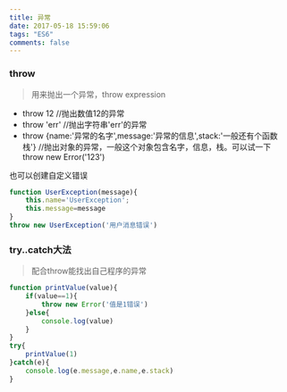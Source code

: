 ```yaml
---
title: 异常
date: 2017-05-18 15:59:06
tags: "ES6"
comments: false
---
```

### throw
> 用来抛出一个异常，throw expression

- throw 12 //抛出数值12的异常
- throw 'err' //抛出字符串'err'的异常
- throw {name:'异常的名字',message:'异常的信息',stack:'一般还有个函数栈'} //抛出对象的异常，一般这个对象包含名字，信息，栈。可以试一下throw new Error('123')

也可以创建自定义错误
``` javascript
function UserException(message){
    this.name='UserException';
    this.message=message
}
throw new UserException('用户消息错误')
```

### try..catch大法
> 配合throw能找出自己程序的异常

``` javascript
function printValue(value){
    if(value==1){
        throw new Error('值是1错误')
    }else{
        console.log(value)
    }
}
try{
    printValue(1)
}catch(e){
    console.log(e.message,e.name,e.stack)
}
```